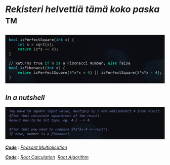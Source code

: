 # _Rekisteri helvettiä tämä koko paska_ <sup>TM<sup>
_![alt_text](https://raw.githubusercontent.com/Jan-Aarela/Fibonacci-y86/refs/heads/main/pics/Fibonacci%20code%20in%20C.png)_

## _In a nutshell_
![alt_text](https://raw.githubusercontent.com/Jan-Aarela/Fibonacci-y86/refs/heads/main/pics/notepad%2B%2B_3DdV7sHzrg.png)

***[Code](https://raw.githubusercontent.com/Jan-Aarela/Fibonacci-y86/refs/heads/main/Extras/Multiplication)*** : _[Peasant Multiplication](https://raw.githubusercontent.com/Jan-Aarela/Fibonacci-y86/refs/heads/main/pics/multiplication.jpg)_

***[Code](https://raw.githubusercontent.com/Jan-Aarela/Fibonacci-y86/refs/heads/main/Extras/Root)‎*** : _[Root Calculation](https://raw.githubusercontent.com/Jan-Aarela/Fibonacci-y86/refs/heads/main/pics/squarred.jpg)_
‎ _[Root Algorithm](https://raw.githubusercontent.com/Jan-Aarela/Fibonacci-y86/refs/heads/main/pics/Root%20algorithm.jpg)_

